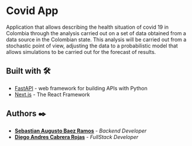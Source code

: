 # Covid App

Application that allows describing the health situation of covid 19 in Colombia through the analysis carried out on a set of data obtained from a data source in the Colombian state. This analysis will be carried out from a stochastic point of view, adjusting the data to a probabilistic model that allows simulations to be carried out for the forecast of results.

## Built with 🛠️

* [FastAPI](https://fastapi.tiangolo.com/) - web framework for building APIs with Python
* [Next.js](https://nextjs.org/) - The React Framework

## Authors ✒️

* **[Sebastian Augusto Baez Ramos](https://www.linkedin.com/in/sebastian-baez-b875b3200/)** - *Backend Developer*
* **[Diego Andres Cabrera Rojas](https://www.linkedin.com/in/diego-andres-rojas/)** - *FullStack Developer* 


